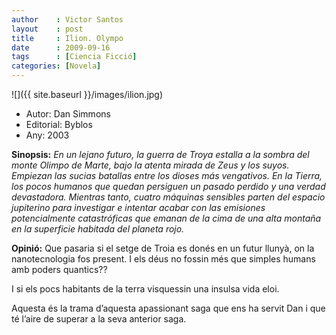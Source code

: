 ```yaml
---
author    : Victor Santos
layout    : post
title     : Ilion. Olympo
date      : 2009-09-16
tags      : [Ciencia Ficció]
categories: [Novela]
---
```

![]({{ site.baseurl }}/images/ilion.jpg)

- Autor: Dan Simmons
- Editorial: Byblos
- Any: 2003

<!--more-->

**Sinopsis:** *En un lejano futuro, la guerra de Troya estalla a la sombra del monte Olimpo de Marte, bajo la atenta mirada de Zeus y los suyos. Empiezan las sucias batallas entre los dioses más vengativos. En la Tierra, los pocos humanos que quedan persiguen un pasado perdido y una verdad devastadora. Mientras tanto, cuatro máquinas sensibles parten del espacio jupiterino para investigar e intentar acabar con las emisiones potencialmente catastróficas que emanan de la cima de una alta montaña en la superficie habitada del planeta rojo.*

**Opinió:** Que pasaria si el setge de Troia es donés en un futur llunyà, on la nanotecnologia fos present. I els déus no fossin més que simples humans amb poders quantics??

I si els pocs habitants de la terra visquessin una insulsa vida eloi.

Aquesta és la trama d’aquesta apassionant saga que ens ha servit Dan i que té l’aire de superar a la seva anterior saga. 
